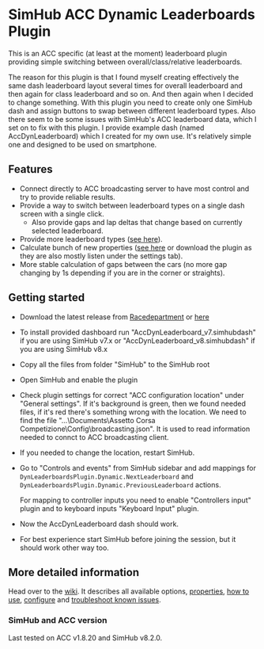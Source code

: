 # SimHub ACC Dynamic Leaderboards Plugin

This is an ACC specific (at least at the moment) leaderboard plugin providing simple switching between overall/class/relative leaderboards. 

The reason for this plugin is that I found myself creating effectively the same dash leaderboard layout several times for overall leaderboard and then again for class leaderboard and so on. And then again when I decided to change something. With this plugin you need to create only one SimHub dash and assign buttons to swap between different leaderboard types. Also there seem to be some issues with SimHub's ACC leaderboard data, which I set on to fix with this plugin. I provide example dash (named AccDynLeaderboard) which I created for my own use. It's relatively simple one and designed to be used on smartphone.

## Features
- Connect directly to ACC broadcasting server to have most control and try to provide reliable results.
- Provide a way to switch between leaderboard types on a single dash screen with a single click.
    - Also provide gaps and lap deltas that change based on currently selected leaderboard.
- Provide more leaderboard types ([see here](https://github.com/kaiusl/KLPlugins.DynLeaderboards/wiki/Available-leaderboard-types)).
- Calculate bunch of new properties ([see here](https://github.com/kaiusl/KLPlugins.DynLeaderboards/wiki/Available-properties#properties-listed) or download the plugin as they are also mostly listen under the settings tab).
- More stable calculation of gaps between the cars (no more gap changing by 1s depending if you are in the corner or straights).

## Getting started

* Download the latest release from [Racedepartment](https://www.racedepartment.com/downloads/acc-simhub-dynamic-leaderboards-plugin.50424/) or [here](https://github.com/kaiusl/KLPlugins.Leaderboard/releases)
* To install provided dashboard run "AccDynLeaderboard_v7.simhubdash" if you are using SimHub v7.x
  or "AccDynLeaderboard_v8.simhubdash" if you are using SimHub v8.x
* Copy all the files from folder "SimHub" to the SimHub root
* Open SimHub and enable the plugin
* Check plugin settings for correct "ACC configuration location" under "General settings".  If it's background is green, then we found needed files, if it's red there's something wrong with the location. We need to find the file "...\Documents\Assetto Corsa Competizione\Config\broadcasting.json". It is used to read information needed to connct to ACC broadcasting client.
* If you needed to change the location, restart SimHub.
* Go to "Controls and events" from SimHub sidebar and add mappings for `DynLeaderboardsPlugin.Dynamic.NextLeaderboard` and `DynLeaderboardsPlugin.Dynamic.PreviousLeaderboard` actions. 

	For mapping to controller inputs you need to enable "Controllers input" plugin and to keyboard inputs "Keyboard Input" plugin.
    
* Now the AccDynLeaderboard dash should work.
* For best experience start SimHub before joining the session, but it should work other way too.
 
## More detailed information

Head over to the [wiki](https://github.com/kaiusl/KLPlugins.DynLeaderboards/wiki). It describes all available options, [properties](https://github.com/kaiusl/KLPlugins.DynLeaderboards/wiki/Available-properties), [how to use](https://github.com/kaiusl/KLPlugins.DynLeaderboards/wiki/Usage), [configure](https://github.com/kaiusl/KLPlugins.DynLeaderboards/wiki/Usage#configuration) and [troubleshoot known issues](https://github.com/kaiusl/KLPlugins.DynLeaderboards/wiki/Troubleshooting).

### SimHub and ACC version

Last tested on ACC v1.8.20 and SimHub v8.2.0.
